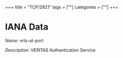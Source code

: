 +++
title = "TCP/2821"
tags = [""]
categories = [""]
+++

# IANA Data

_Name:_ vrts-at-port

_Description:_ VERITAS Authentication Service

